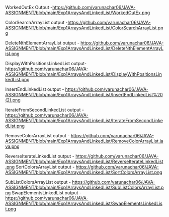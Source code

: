 WorkedOutEx Output -https://github.com/varunachar06/JAVA-ASSIGNMENT/blob/main/Exp1ArraysAndLinkedList/WorkedOutEx.png

ColorSearchArrayList output -https://github.com/varunachar06/JAVA-ASSIGNMENT/blob/main/Exp1ArraysAndLinkedList/ColorSearchArrayList.png

DeleteNthElementArrayList output - https://github.com/varunachar06/JAVA-ASSIGNMENT/blob/main/Exp1ArraysAndLinkedList/DeleteNthElementArrayList.png

DisplayWithPositionsLinkedList output- https://github.com/varunachar06/JAVA-ASSIGNMENT/blob/main/Exp1ArraysAndLinkedList/DisplayWithPositionsLinkedList.png

InsertEndLinkedList output - https://github.com/varunachar06/JAVA-ASSIGNMENT/blob/main/Exp1ArraysAndLinkedList/InsertEndLinkedList%20(2).png

IterateFromSecondLinkedList output - https://github.com/varunachar06/JAVA-ASSIGNMENT/blob/main/Exp1ArraysAndLinkedList/IterateFromSecondLinkedList.png

RemoveColorArrayList output - https://github.com/varunachar06/JAVA-ASSIGNMENT/blob/main/Exp1ArraysAndLinkedList/RemoveColorArrayList.java.png

ReverseIterateLinkedList output - https://github.com/varunachar06/JAVA-ASSIGNMENT/blob/main/Exp1ArraysAndLinkedList/ReverseIterateLinkedList.png
SortColorsArrayList output - https://github.com/varunachar06/JAVA-ASSIGNMENT/blob/main/Exp1ArraysAndLinkedList/SortColorsArrayList.png

SubListColorsArrayList output - https://github.com/varunachar06/JAVA-ASSIGNMENT/blob/main/Exp1ArraysAndLinkedList/SubListColorsArrayList.png
SwapElementsLinkedList output - https://github.com/varunachar06/JAVA-ASSIGNMENT/blob/main/Exp1ArraysAndLinkedList/SwapElementsLinkedList.png
